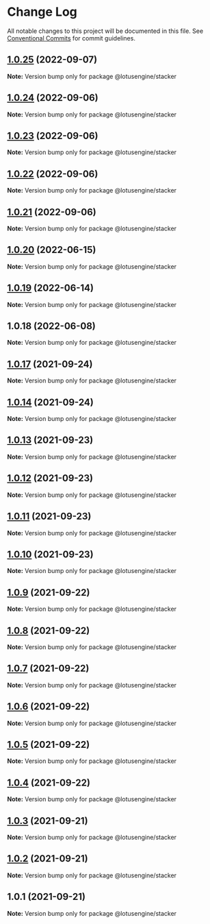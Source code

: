 # Change Log

All notable changes to this project will be documented in this file.
See [Conventional Commits](https://conventionalcommits.org) for commit guidelines.

## [1.0.25](https://github.com/lotusengine/stacker/compare/@lotusengine/stacker@1.0.24...@lotusengine/stacker@1.0.25) (2022-09-07)

**Note:** Version bump only for package @lotusengine/stacker





## [1.0.24](https://github.com/lotusengine/stacker/compare/@lotusengine/stacker@1.0.23...@lotusengine/stacker@1.0.24) (2022-09-06)

**Note:** Version bump only for package @lotusengine/stacker





## [1.0.23](https://github.com/lotusengine/stacker/compare/@lotusengine/stacker@1.0.22...@lotusengine/stacker@1.0.23) (2022-09-06)

**Note:** Version bump only for package @lotusengine/stacker





## [1.0.22](https://github.com/lotusengine/stacker/compare/@lotusengine/stacker@1.0.21...@lotusengine/stacker@1.0.22) (2022-09-06)

**Note:** Version bump only for package @lotusengine/stacker





## [1.0.21](https://github.com/lotusengine/stacker/compare/@lotusengine/stacker@1.0.20...@lotusengine/stacker@1.0.21) (2022-09-06)

**Note:** Version bump only for package @lotusengine/stacker





## [1.0.20](https://github.com/lotusengine/stacker/compare/@lotusengine/stacker@1.0.19...@lotusengine/stacker@1.0.20) (2022-06-15)

**Note:** Version bump only for package @lotusengine/stacker





## [1.0.19](https://github.com/lotusengine/stacker/compare/@lotusengine/stacker@1.0.18...@lotusengine/stacker@1.0.19) (2022-06-14)

**Note:** Version bump only for package @lotusengine/stacker





## 1.0.18 (2022-06-08)

**Note:** Version bump only for package @lotusengine/stacker





## [1.0.17](https://github.com/lotusengine/stacker/compare/v1.0.16...v1.0.17) (2021-09-24)

**Note:** Version bump only for package @lotusengine/stacker

## [1.0.14](https://github.com/lotusengine/stacker/compare/@lotusengine/stacker@1.0.13...@lotusengine/stacker@1.0.14) (2021-09-24)

**Note:** Version bump only for package @lotusengine/stacker

## [1.0.13](https://github.com/lotusengine/stacker/compare/@lotusengine/stacker@1.0.12...@lotusengine/stacker@1.0.13) (2021-09-23)

**Note:** Version bump only for package @lotusengine/stacker

## [1.0.12](https://github.com/lotusengine/stacker/compare/@lotusengine/stacker@1.0.11...@lotusengine/stacker@1.0.12) (2021-09-23)

**Note:** Version bump only for package @lotusengine/stacker

## [1.0.11](https://github.com/lotusengine/stacker/compare/@lotusengine/stacker@1.0.10...@lotusengine/stacker@1.0.11) (2021-09-23)

**Note:** Version bump only for package @lotusengine/stacker

## [1.0.10](https://github.com/lotusengine/stacker/compare/@lotusengine/stacker@1.0.9...@lotusengine/stacker@1.0.10) (2021-09-23)

**Note:** Version bump only for package @lotusengine/stacker

## [1.0.9](https://github.com/lotusengine/lotusengine/compare/@lotusengine/stacker@1.0.8...@lotusengine/stacker@1.0.9) (2021-09-22)

**Note:** Version bump only for package @lotusengine/stacker

## [1.0.8](https://github.com/lotusengine/lotusengine/compare/@lotusengine/stacker@1.0.7...@lotusengine/stacker@1.0.8) (2021-09-22)

**Note:** Version bump only for package @lotusengine/stacker

## [1.0.7](https://github.com/lotusengine/lotusengine/compare/@lotusengine/stacker@1.0.6...@lotusengine/stacker@1.0.7) (2021-09-22)

**Note:** Version bump only for package @lotusengine/stacker

## [1.0.6](https://github.com/lotusengine/lotusengine/compare/@lotusengine/stacker@1.0.5...@lotusengine/stacker@1.0.6) (2021-09-22)

**Note:** Version bump only for package @lotusengine/stacker

## [1.0.5](https://github.com/lotusengine/lotusengine/compare/@lotusengine/stacker@1.0.4...@lotusengine/stacker@1.0.5) (2021-09-22)

**Note:** Version bump only for package @lotusengine/stacker

## [1.0.4](https://github.com/lotusengine/lotusengine/compare/@lotusengine/stacker@1.0.3...@lotusengine/stacker@1.0.4) (2021-09-22)

**Note:** Version bump only for package @lotusengine/stacker

## [1.0.3](https://github.com/lotusengine/lotusengine/compare/@lotusengine/stacker@1.0.2...@lotusengine/stacker@1.0.3) (2021-09-21)

**Note:** Version bump only for package @lotusengine/stacker

## [1.0.2](https://github.com/lotusengine/lotusengine/compare/@lotusengine/stacker@1.0.1...@lotusengine/stacker@1.0.2) (2021-09-21)

**Note:** Version bump only for package @lotusengine/stacker

## 1.0.1 (2021-09-21)

**Note:** Version bump only for package @lotusengine/stacker
